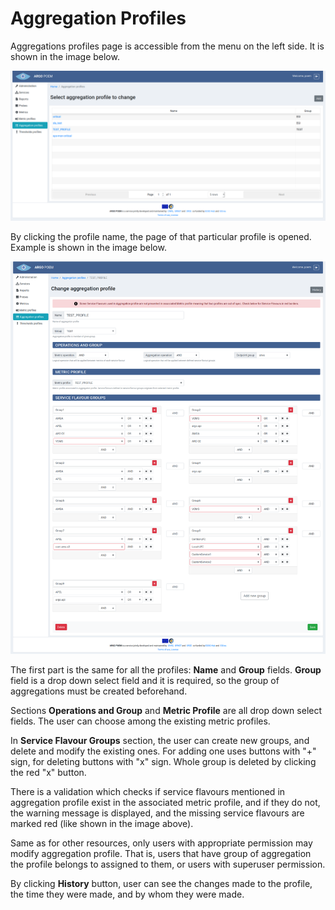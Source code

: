# Aggregation Profiles

Aggregations profiles page is accessible from the menu on the left side. It is shown in the image below.

![Tenant Aggregation Profiles](tenant_figs/aggregation_profiles.png)

By clicking the profile name, the page of that particular profile is opened. Example is shown in the image below.

![Tenant Aggregation Profile Details](tenant_figs/aggregation_profile_details.png)

The first part is the same for all the profiles: **Name** and **Group** fields. **Group** field is a drop down select field and it is required, so the group of aggregations must be created beforehand.

Sections **Operations and Group** and **Metric Profile** are all drop down select fields. The user can choose among the existing metric profiles. 

In **Service Flavour Groups** section, the user can create new groups, and delete and modify the existing ones. For adding one uses buttons with "+" sign, for deleting buttons with "x" sign. Whole group is deleted by clicking the red "x" button.

There is a validation which checks if service flavours mentioned in aggregation profile exist in the associated metric profile, and if they do not, the warning message is displayed, and the missing service flavours are marked red (like shown in the image above).

Same as for other resources, only users with appropriate permission may modify aggregation profile. That is, users that have group of aggregation the profile belongs to assigned to them, or users with superuser permission.

By clicking **History** button, user can see the changes made to the profile, the time they were made, and by whom they were made.
